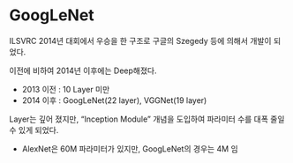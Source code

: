 # GoogLeNet


ILSVRC 2014년 대회에서 우승을 한 구조로 구글의 Szegedy 등에 의해서 개발이 되었다.

이전에 비하여 2014년 이후에는 Deep해졌다. 
- 2013 이전 : 10 Layer 미만
- 2014 이후 : GoogLeNet(22 layer), VGGNet(19 layer)

Layer는 깊어 졌지만, “Inception Module” 개념을 도입하여 파라미터 수를 대폭 줄일 수 있게 되었다.
-  AlexNet은 60M 파라미터가 있지만, GoogLeNet의 경우는 4M 임